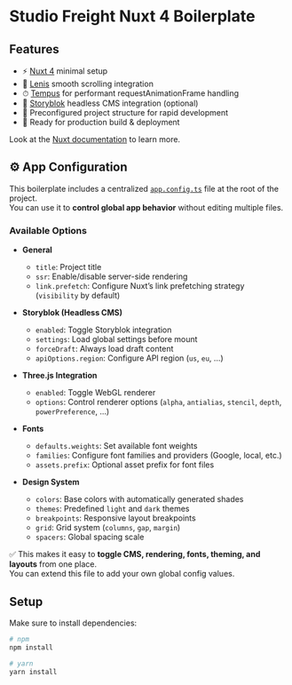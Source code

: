 # Studio Freight Nuxt 4 Boilerplate

## Features

- ⚡️ [Nuxt 4](https://nuxt.com/) minimal setup
- 🎨 [Lenis](https://lenis.darkroom.engineering/) smooth scrolling integration
- ⏱ [Tempus](https://github.com/darkroomengineering/tempus) for performant requestAnimationFrame handling
- 📝 [Storyblok](https://www.storyblok.com/) headless CMS integration (optional)
- 🔧 Preconfigured project structure for rapid development
- 🚀 Ready for production build & deployment

Look at the [Nuxt documentation](https://nuxt.com/docs/4.x/getting-started/introduction) to learn more.

## ⚙️ App Configuration

This boilerplate includes a centralized [`app.config.ts`](./app.config.ts) file at the root of the project.  
You can use it to **control global app behavior** without editing multiple files.

### Available Options

- **General**

  - `title`: Project title
  - `ssr`: Enable/disable server-side rendering
  - `link.prefetch`: Configure Nuxt’s link prefetching strategy (`visibility` by default)

- **Storyblok (Headless CMS)**

  - `enabled`: Toggle Storyblok integration
  - `settings`: Load global settings before mount
  - `forceDraft`: Always load draft content
  - `apiOptions.region`: Configure API region (`us`, `eu`, …)

- **Three.js Integration**

  - `enabled`: Toggle WebGL renderer
  - `options`: Control renderer options (`alpha`, `antialias`, `stencil`, `depth`, `powerPreference`, …)

- **Fonts**

  - `defaults.weights`: Set available font weights
  - `families`: Configure font families and providers (Google, local, etc.)
  - `assets.prefix`: Optional asset prefix for font files

- **Design System**
  - `colors`: Base colors with automatically generated shades
  - `themes`: Predefined `light` and `dark` themes
  - `breakpoints`: Responsive layout breakpoints
  - `grid`: Grid system (`columns`, `gap`, `margin`)
  - `spacers`: Global spacing scale

✅ This makes it easy to **toggle CMS, rendering, fonts, theming, and layouts** from one place.  
You can extend this file to add your own global config values.

## Setup

Make sure to install dependencies:

```bash
# npm
npm install

# yarn
yarn install
```
